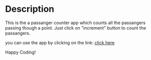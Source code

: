# Description

This is the a passanger counter app which counts all the passangers passing though a point. Just click on "increment" button to count the passangers.

you can use the app by clicking on the link:
[click here](https://gilded-kangaroo-b5dd06.netlify.app/)

Happy Coding!
